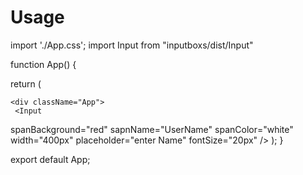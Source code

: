 # Usage

import './App.css';
import Input from "inputboxs/dist/Input"


function App() {
  
  return (

    <div className="App">
     <Input 
   spanBackground="red" 
   sapnName="UserName" 
   spanColor="white" 
   width="400px" 
   placeholder="enter Name" 
   fontSize="20px"
   />
    </div>
  );
}

export default App;

